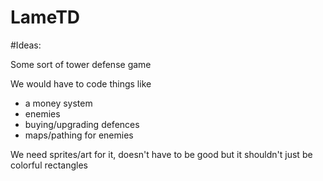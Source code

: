 # LameTD

#Ideas:

Some sort of tower defense game
  
  We would have to code things like 
  
  - a money system 
  - enemies 
  - buying/upgrading defences 
  - maps/pathing for enemies


  We need sprites/art for it, doesn't have to be good but it shouldn't just be colorful rectangles
